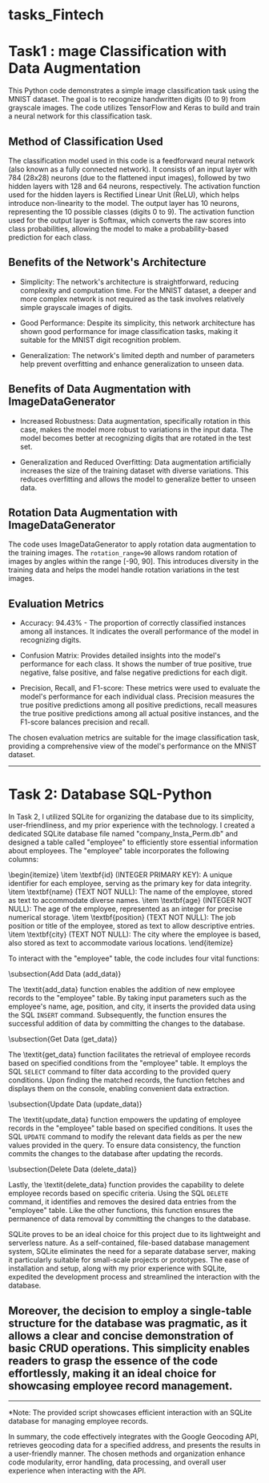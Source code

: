 # tasks_Fintech
# Task1 : mage Classification with Data Augmentation

This Python code demonstrates a simple image classification task using the MNIST dataset. The goal is to recognize handwritten digits (0 to 9) from grayscale images. The code utilizes TensorFlow and Keras to build and train a neural network for this classification task.

## Method of Classification Used

The classification model used in this code is a feedforward neural network (also known as a fully connected network). It consists of an input layer with 784 (28x28) neurons (due to the flattened input images), followed by two hidden layers with 128 and 64 neurons, respectively. The activation function used for the hidden layers is Rectified Linear Unit (ReLU), which helps introduce non-linearity to the model. The output layer has 10 neurons, representing the 10 possible classes (digits 0 to 9). The activation function used for the output layer is Softmax, which converts the raw scores into class probabilities, allowing the model to make a probability-based prediction for each class.

## Benefits of the Network's Architecture

- Simplicity: The network's architecture is straightforward, reducing complexity and computation time. For the MNIST dataset, a deeper and more complex network is not required as the task involves relatively simple grayscale images of digits.

- Good Performance: Despite its simplicity, this network architecture has shown good performance for image classification tasks, making it suitable for the MNIST digit recognition problem.

- Generalization: The network's limited depth and number of parameters help prevent overfitting and enhance generalization to unseen data.

## Benefits of Data Augmentation with ImageDataGenerator

- Increased Robustness: Data augmentation, specifically rotation in this case, makes the model more robust to variations in the input data. The model becomes better at recognizing digits that are rotated in the test set.

- Generalization and Reduced Overfitting: Data augmentation artificially increases the size of the training dataset with diverse variations. This reduces overfitting and allows the model to generalize better to unseen data.

## Rotation Data Augmentation with ImageDataGenerator

The code uses ImageDataGenerator to apply rotation data augmentation to the training images. The `rotation_range=90` allows random rotation of images by angles within the range [-90, 90]. This introduces diversity in the training data and helps the model handle rotation variations in the test images.

## Evaluation Metrics

- Accuracy: 94.43% - The proportion of correctly classified instances among all instances. It indicates the overall performance of the model in recognizing digits.

- Confusion Matrix: Provides detailed insights into the model's performance for each class. It shows the number of true positive, true negative, false positive, and false negative predictions for each digit.

- Precision, Recall, and F1-score: These metrics were used to evaluate the model's performance for each individual class. Precision measures the true positive predictions among all positive predictions, recall measures the true positive predictions among all actual positive instances, and the F1-score balances precision and recall.

The chosen evaluation metrics are suitable for the image classification task, providing a comprehensive view of the model's performance on the MNIST dataset.

---
# Task 2: Database SQL-Python

In Task 2, I utilized SQLite for organizing the database due to its simplicity, user-friendliness, and my prior experience with the technology. I created a dedicated SQLite database file named "company_Insta_Perm.db" and designed a table called "employee" to efficiently store essential information about employees. The "employee" table incorporates the following columns:

\begin{itemize}
    \item \textbf{id} (INTEGER PRIMARY KEY): A unique identifier for each employee, serving as the primary key for data integrity.
    \item \textbf{name} (TEXT NOT NULL): The name of the employee, stored as text to accommodate diverse names.
    \item \textbf{age} (INTEGER NOT NULL): The age of the employee, represented as an integer for precise numerical storage.
    \item \textbf{position} (TEXT NOT NULL): The job position or title of the employee, stored as text to allow descriptive entries.
    \item \textbf{city} (TEXT NOT NULL): The city where the employee is based, also stored as text to accommodate various locations.
\end{itemize}

To interact with the "employee" table, the code includes four vital functions:

\subsection{Add Data (add_data)}

The \textit{add_data} function enables the addition of new employee records to the "employee" table. By taking input parameters such as the employee's name, age, position, and city, it inserts the provided data using the SQL `INSERT` command. Subsequently, the function ensures the successful addition of data by committing the changes to the database.

\subsection{Get Data (get_data)}

The \textit{get_data} function facilitates the retrieval of employee records based on specified conditions from the "employee" table. It employs the SQL `SELECT` command to filter data according to the provided query conditions. Upon finding the matched records, the function fetches and displays them on the console, enabling convenient data extraction.

\subsection{Update Data (update_data)}

The \textit{update_data} function empowers the updating of employee records in the "employee" table based on specified conditions. It uses the SQL `UPDATE` command to modify the relevant data fields as per the new values provided in the query. To ensure data consistency, the function commits the changes to the database after updating the records.

\subsection{Delete Data (delete_data)}

Lastly, the \textit{delete_data} function provides the capability to delete employee records based on specific criteria. Using the SQL `DELETE` command, it identifies and removes the desired data entries from the "employee" table. Like the other functions, this function ensures the permanence of data removal by committing the changes to the database.

SQLite proves to be an ideal choice for this project due to its lightweight and serverless nature. As a self-contained, file-based database management system, SQLite eliminates the need for a separate database server, making it particularly suitable for small-scale projects or prototypes. The ease of installation and setup, along with my prior experience with SQLite, expedited the development process and streamlined the interaction with the database.

Moreover, the decision to employ a single-table structure for the database was pragmatic, as it allows a clear and concise demonstration of basic CRUD operations. This simplicity enables readers to grasp the essence of the code effortlessly, making it an ideal choice for showcasing employee record management.
---

---

*Note: The provided script showcases efficient interaction with an SQLite database for managing employee records. 


In summary, the code effectively integrates with the Google Geocoding API, retrieves geocoding data for a specified address, and presents the results in a user-friendly manner. The chosen methods and organization enhance code modularity, error handling, data processing, and overall user experience when interacting with the API.



